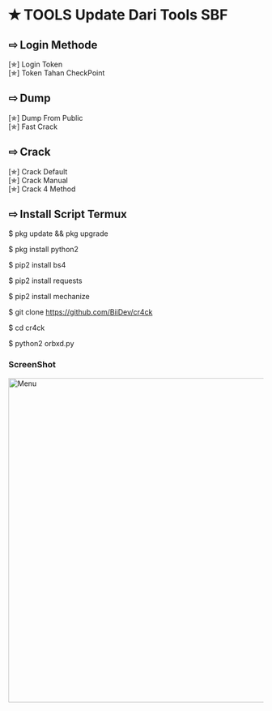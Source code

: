 # ✭ TOOLS Update Dari Tools SBF

## ⇨  Login Methode
[✯] Login Token  
[✯] Token Tahan CheckPoint

## ⇨  Dump

[✯] Dump From Public  
[✯] Fast Crack

## ⇨  Crack

[✯] Crack Default  
[✯] Crack Manual  
[✯] Crack 4 Method

## ⇨  Install Script Termux

$ pkg update && pkg upgrade

$ pkg install python2

$ pip2 install bs4

$ pip2 install requests

$ pip2 install mechanize

$ git clone https://github.com/BiiDev/cr4ck

$ cd cr4ck

$ python2 orbxd.py

### ScreenShot
 <img src="https://github.com/BiiDev/cr4ck/blob/main/kontol/Screenshot_2021-06-11-20-37-27-118_com.termux.jpg" width="640" title="ScreenShot" alt="Menu">
</p>
